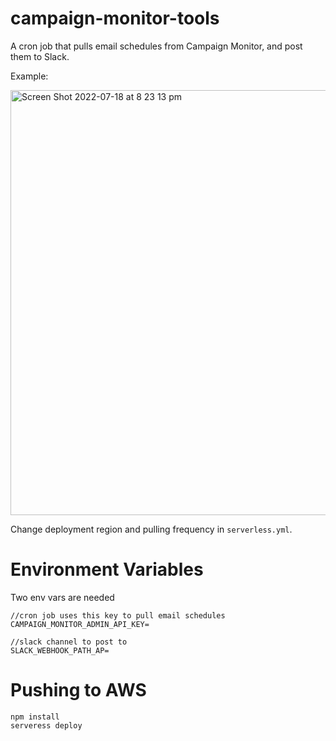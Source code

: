 # campaign-monitor-tools
A cron job that pulls email schedules from Campaign Monitor, and post them to Slack.

Example:

<img width="680" alt="Screen Shot 2022-07-18 at 8 23 13 pm" src="https://user-images.githubusercontent.com/166879/179492823-a59013d3-4707-4a83-a2cf-ae102c4a6fda.png">

Change deployment region and pulling frequency in `serverless.yml`.

# Environment Variables
Two env vars are needed
```
//cron job uses this key to pull email schedules
CAMPAIGN_MONITOR_ADMIN_API_KEY=

//slack channel to post to
SLACK_WEBHOOK_PATH_AP=

```

# Pushing to AWS
```
npm install
serveress deploy
```
